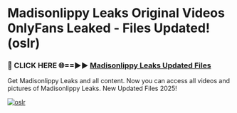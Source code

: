 # Madisonlippy Leaks Original Videos 0nlyFans Leaked - Files Updated! (oslr)

<h3>🔴 CLICK HERE 🌐==►► <a href="https://tinyurl.com/4seja8ks" rel="nofollow">Madisonlippy Leaks Updated Files</a></h3>

Get Madisonlippy Leaks and all content. Now you can access all videos and pictures of Madisonlippy Leaks. New Updated Files 2025!

[![oslr](https://i.imgur.com/EWjZXRe.gif)](https://tinyurl.com/4seja8ks)
